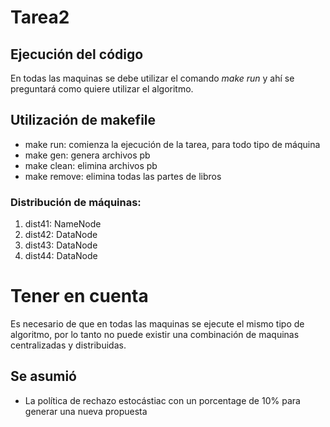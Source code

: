# Tarea2
## Ejecución del código
En todas las maquinas se debe utilizar el comando *make run* y ahí se preguntará
como quiere utilizar el algoritmo.

## Utilización de makefile
- make run: comienza la ejecución de la tarea, para todo tipo de máquina
- make gen: genera archivos pb
- make clean: elimina archivos pb
- make remove: elimina todas las partes de libros 

### Distribución de máquinas:

1. dist41: NameNode
2. dist42: DataNode
3. dist43: DataNode 
4. dist44: DataNode

# Tener en cuenta
Es necesario de que en todas las maquinas se ejecute el mismo tipo de algoritmo, por lo tanto
no puede existir una combinación de maquinas centralizadas y distribuidas.

## Se asumió
- La política de rechazo estocástiac con un porcentage de 10% para generar una nueva propuesta
